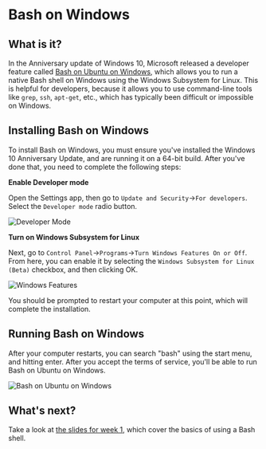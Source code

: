 # Bash on Windows

## What is it?
In the Anniversary update of Windows 10, Microsoft released a developer feature called [Bash on Ubuntu on Windows](https://msdn.microsoft.com/en-us/commandline/wsl/about), which allows you to run a native Bash shell on Windows using the Windows Subsystem for Linux. This is helpful for developers, because it allows you to use command-line tools like `grep`, `ssh`, `apt-get`, etc., which has typically been difficult or impossible on Windows.

## Installing Bash on Windows
To install Bash on Windows, you must ensure you've installed the Windows 10 Anniversary Update, and are running it on a 64-bit build. After you've done that, you need to complete the following steps:

**Enable Developer mode**

Open the Settings app, then go to `Update and Security`->`For developers`. Select the `Developer mode` radio button.

![Developer Mode](https://github.com/shanedewael/CS-190-F2016/blob/master/tutorials/shells/bashonwindows_screenshots/bash-on-windows-devmode.png)

**Turn on Windows Subsystem for Linux**

Next, go to `Control Panel`->`Programs`->`Turn Windows Features On or Off`. From here, you can enable it by selecting the `Windows Subsystem for Linux (Beta)` checkbox, and then clicking OK.

![Windows Features](https://github.com/shanedewael/CS-190-F2016/blob/master/tutorials/shells/bashonwindows_screenshots/bash-on-windows-features.png)

You should be prompted to restart your computer at this point, which will complete the installation.

## Running Bash on Windows
After your computer restarts, you can search "bash" using the start menu, and hitting enter. After you accept the terms of service, you'll be able to run Bash on Ubuntu on Windows.

![Bash on Ubuntu on Windows](https://github.com/shanedewael/CS-190-F2016/blob/master/tutorials/shells/bashonwindows_screenshots/bash-on-windows-bashshell.png)

## What's next?
Take a look at [the slides for week 1](http://purdue-csusb.github.io/CS-190-F2016/slides/lecture1/#/), which cover the basics of using a Bash shell.



